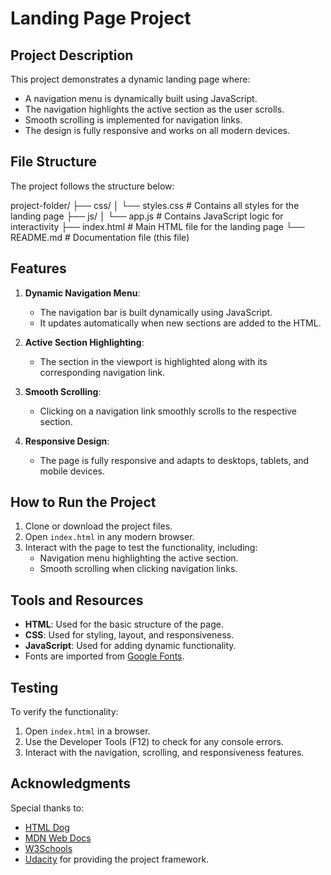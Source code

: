 # Landing Page Project

## Project Description

This project demonstrates a dynamic landing page where:
- A navigation menu is dynamically built using JavaScript.
- The navigation highlights the active section as the user scrolls.
- Smooth scrolling is implemented for navigation links.
- The design is fully responsive and works on all modern devices.

## File Structure

The project follows the structure below:

project-folder/ ├── css/ │ └── styles.css # Contains all styles for the landing page ├── js/ │ └── app.js # Contains JavaScript logic for interactivity ├── index.html # Main HTML file for the landing page └── README.md # Documentation file (this file)


## Features

1. **Dynamic Navigation Menu**:
   - The navigation bar is built dynamically using JavaScript.
   - It updates automatically when new sections are added to the HTML.

2. **Active Section Highlighting**:
   - The section in the viewport is highlighted along with its corresponding navigation link.

3. **Smooth Scrolling**:
   - Clicking on a navigation link smoothly scrolls to the respective section.

4. **Responsive Design**:
   - The page is fully responsive and adapts to desktops, tablets, and mobile devices.

## How to Run the Project

1. Clone or download the project files.
2. Open `index.html` in any modern browser.
3. Interact with the page to test the functionality, including:
   - Navigation menu highlighting the active section.
   - Smooth scrolling when clicking navigation links.

## Tools and Resources

- **HTML**: Used for the basic structure of the page.
- **CSS**: Used for styling, layout, and responsiveness.
- **JavaScript**: Used for adding dynamic functionality.
- Fonts are imported from [Google Fonts](https://fonts.google.com/).

## Testing

To verify the functionality:
1. Open `index.html` in a browser.
2. Use the Developer Tools (F12) to check for any console errors.
3. Interact with the navigation, scrolling, and responsiveness features.

## Acknowledgments

Special thanks to:
- [HTML Dog](https://htmldog.com/)
- [MDN Web Docs](https://developer.mozilla.org/)
- [W3Schools](https://www.w3schools.com/)
- [Udacity](https://www.udacity.com/) for providing the project framework.

